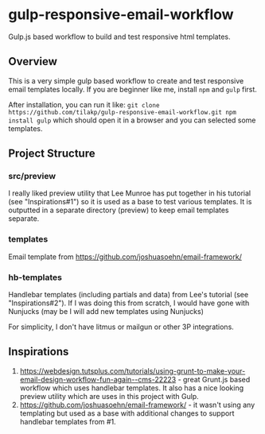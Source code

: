 # gulp-responsive-email-workflow
Gulp.js based workflow to build and test responsive html templates. 

## Overview

This is a very simple gulp based workflow to create and test responsive email templates locally. If you are beginner like me, install `npm` and `gulp` first.

After installation, you can run it like:
`
git clone https://github.com/tilakp/gulp-responsive-email-workflow.git
npm install
gulp
`
which should open it in a browser and you can selected some templates. 

## Project Structure
### src/preview
I really liked preview utility that Lee Munroe has put together in his tutorial (see "Inspirations#1") so it is used as a base to test various templates. It is outputted in a separate directory (preview) to keep email templates separate. 

### templates 
Email template from https://github.com/joshuasoehn/email-framework/

### hb-templates
Handlebar templates (including partials and data) from Lee's tutorial (see "Inspirations#2"). If I was doing this from scratch, I would have gone with Nunjucks (may be I will add new templates using Nunjucks)


For simplicity, I don't have litmus or mailgun or other 3P integrations.

## Inspirations

1. https://webdesign.tutsplus.com/tutorials/using-grunt-to-make-your-email-design-workflow-fun-again--cms-22223 - great Grunt.js based workflow which uses handlebar templates. It also has a nice looking preview utility which are uses in this project with Gulp. 
2. https://github.com/joshuasoehn/email-framework/ - it wasn't using any templating but used as a base with additional changes to support handlebar templates from #1.

